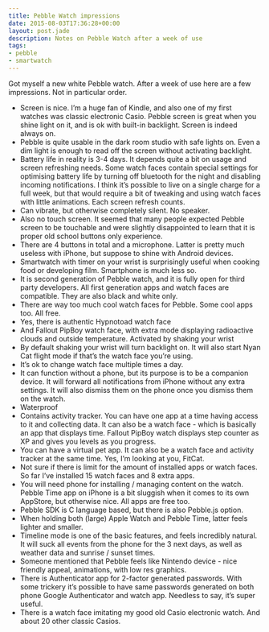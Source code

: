 ```yaml
---
title: Pebble Watch impressions
date: 2015-08-03T17:36:28+00:00
layout: post.jade
description: Notes on Pebble Watch after a week of use
tags:
- pebble
- smartwatch
---
```


Got myself a new white Pebble watch. After a week of use here are a few impressions. Not in particular order.

* Screen is nice. I’m a huge fan of Kindle, and also one of my first watches was classic electronic Casio. Pebble screen is great when you shine light on it, and is ok with built-in backlight. Screen is indeed always on.
* Pebble is quite usable in the dark room studio with safe lights on. Even a dim light is enough to read off the screen without activating backlight.
* Battery life in reality is 3-4 days. It depends quite a bit on usage and screen refreshing needs. Some watch faces contain special settings for optimising battery life by turning off bluetooth for the night and disabling incoming notifications. I think it’s possible to live on a single charge for a full week, but that would require a bit of tweaking and using watch faces with little animations. Each screen refresh counts.
* Can vibrate, but otherwise completely silent. No speaker.
* Also no touch screen. It seemed that many people expected Pebble screen to be touchable and were slightly disappointed to learn that it is proper old school buttons only experience.
* There are 4 buttons in total and a microphone. Latter is pretty much useless with iPhone, but suppose to shine with Android devices.
* Smartwatch with timer on your wrist is surprisingly useful when cooking food or developing film. Smartphone is much less so.
* It is second generation of Pebble watch, and it is fully open for third party developers. All first generation apps and watch faces are compatible. They are also black and white only.
* There are way too much cool watch faces for Pebble. Some cool apps too. All free.
* Yes, there is authentic Hypnotoad watch face
* And Fallout PipBoy watch face, with extra mode displaying radioactive clouds and outside temperature. Activated by shaking your wrist
* By default shaking your wrist will turn backlight on. It will also start Nyan Cat flight mode if that’s the watch face you’re using.
* It’s ok to change watch face multiple times a day.
* It can function without a phone, but its purpose is to be a companion device. It will forward all notifications from iPhone without any extra settings. It will also dismiss them on the phone once you dismiss them on the watch.
* Waterproof
* Contains activity tracker. You can have one app at a time having access to it and collecting data. It can also be a watch face - which is basically an app that displays time. Fallout PipBoy watch displays step counter as XP and gives you levels as you progress.
* You can have a virtual pet app. It can also be a watch face and activity tracker at the same time. Yes, I’m looking at you, FitCat.
* Not sure if there is limit for the amount of installed apps or watch faces. So far I’ve installed 15 watch faces and 8 extra apps.
* You will need phone for installing / managing content on the watch. Pebble Time app on iPhone is a bit sluggish when it comes to its own AppStore, but otherwise nice. All apps are free too.
* Pebble SDK is C language based, but there is also Pebble.js option.
* When holding both (large) Apple Watch and Pebble Time, latter feels lighter and smaller.
* Timeline mode is one of the basic features, and feels incredibly natural. It will suck all events from the phone for the 3 next days, as well as weather data and sunrise / sunset times.
* Someone mentioned that Pebble feels like Nintendo device - nice friendly appeal, animations, with low res graphics.
* There is Authenticator app for 2-factor generated passwords. With some trickery it’s possible to have same passwords generated on both phone Google Authenticator and watch app. Needless to say, it’s super useful.
* There is a watch face imitating my good old Casio electronic watch. And about 20 other classic Casios.
